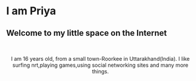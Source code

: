 <h1> I am Priya </hi></center>
<h2>Welcome to my little space on the Internet</h2>
	

<br><p align="center"> I am 16 years old, from a small town-Roorkee in Uttarakhand(India). I like surfing nrt,playing games,using social networking sites and many more things.
